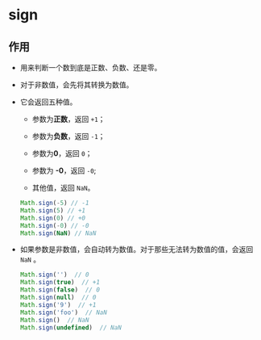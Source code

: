 # sign

## 作用

*   用来判断一个数到底是正数、负数、还是零。

*   对于非数值，会先将其转换为数值。

*   它会返回五种值。

    *   参数为**正数**，返回 `+1`；

    *   参数为**负数**，返回 `-1`；

    *   参数为**0**，返回 `0`；

    *   参数为 **-0**，返回 `-0`;

    *   其他值，返回 `NaN`。

    ```javascript
    Math.sign(-5) // -1
    Math.sign(5) // +1
    Math.sign(0) // +0
    Math.sign(-0) // -0
    Math.sign(NaN) // NaN
    ```

*   如果参数是非数值，会自动转为数值。对于那些无法转为数值的值，会返回 `NaN` 。

    ```javascript
    Math.sign('')  // 0
    Math.sign(true)  // +1
    Math.sign(false)  // 0
    Math.sign(null)  // 0
    Math.sign('9')  // +1
    Math.sign('foo')  // NaN
    Math.sign()  // NaN
    Math.sign(undefined)  // NaN
    ```
